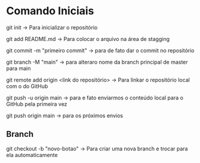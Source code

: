 # Comando Iniciais

git init -> Para inicializar o repositório

git add README.md -> Para colocar o arquivo na área de stagging

git commit -m "primeiro commit" -> para de fato dar o commit no repositório

git branch -M "main" -> para alteraro nome da branch principal de master para main

git remote add origin <link do repositório> -> Para linkar o repositório local com o do GitHub

git push -u origin main -> para e fato enviarmos o conteúdo local para o GitHub pela primeira vez

git push origin main -> para os próximos envios

## Branch

git checkout -b "novo-botao" -> Para criar uma nova branch e trocar para ela automaticamente



